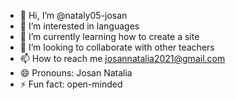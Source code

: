 - 👋 Hi, I’m @nataly05-josan
- 👀 I’m interested in languages 
- 🌱 I’m currently learning how to create a site
- 💞️ I’m looking to collaborate with other teachers 
- 📫 How to reach me josannatalia2021@gmail.com
- 😄 Pronouns: Josan Natalia
- ⚡ Fun fact: open-minded

<!---
nataly05-josan/nataly05-josan is a ✨ special ✨ repository because its `README.md` (this file) appears on your GitHub profile.
You can click the Preview link to take a look at your changes.
--->
